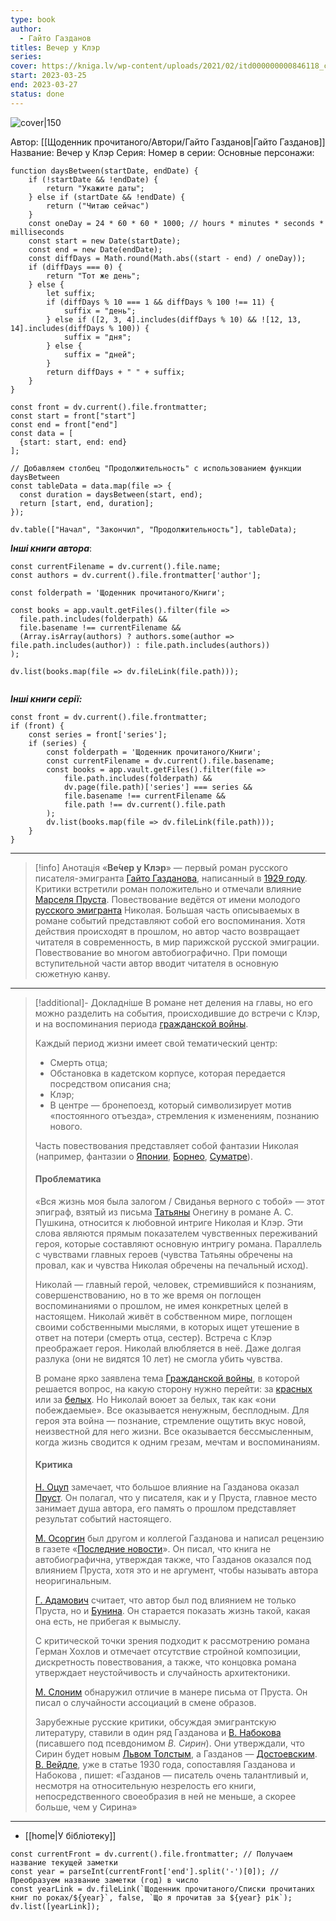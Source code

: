 ```yaml
---
type: book
author:
  - Гайто Газданов
titles: Вечер у Клэр
series:
cover: https://kniga.lv/wp-content/uploads/2021/02/itd000000000846118_cover1-510x801.jpg
start: 2023-03-25
end: 2023-03-27
status: done
---
```

![cover|150](media/cover!150-90.jpg)

Автор: [[Щоденник прочитаного/Автори/Гайто Газданов|Гайто Газданов]]
Название: Вечер у Клэр
Серия:
Номер в серии:
Основные персонажи:

```dataviewjs
function daysBetween(startDate, endDate) {
	if (!startDate && !endDate) { 
		return "Укажите даты"; 
	} else if (startDate && !endDate) {
		return ("Читаю сейчас")
	}
	const oneDay = 24 * 60 * 60 * 1000; // hours * minutes * seconds * milliseconds
	const start = new Date(startDate);
	const end = new Date(endDate);
	const diffDays = Math.round(Math.abs((start - end) / oneDay));
	if (diffDays === 0) {
		return "Тот же день";   
	} else {
		let suffix;     
	    if (diffDays % 10 === 1 && diffDays % 100 !== 11) {
		    suffix = "день";     
	    } else if ([2, 3, 4].includes(diffDays % 10) && ![12, 13, 14].includes(diffDays % 100)) {
			suffix = "дня";     
		} else {       
			suffix = "дней";     
		}          
		return diffDays + " " + suffix;   
	} 
}  

const front = dv.current().file.frontmatter;
const start = front["start"]
const end = front["end"]
const data = [
  {start: start, end: end}
];

// Добавляем столбец "Продолжительность" с использованием функции daysBetween
const tableData = data.map(file => {
  const duration = daysBetween(start, end);
  return [start, end, duration];
});

dv.table(["Начал", "Закончил", "Продолжительность"], tableData);
```
***Інші книги автора***:
```dataviewjs
const currentFilename = dv.current().file.name;
const authors = dv.current().file.frontmatter['author'];

const folderpath = 'Щоденник прочитаного/Книги';

const books = app.vault.getFiles().filter(file =>
  file.path.includes(folderpath) &&
  file.basename !== currentFilename &&
  (Array.isArray(authors) ? authors.some(author => file.path.includes(author)) : file.path.includes(authors))
);

dv.list(books.map(file => dv.fileLink(file.path)));


```
***Інші книги серії:***
```dataviewjs
const front = dv.current().file.frontmatter;
if (front) {
	const series = front['series'];
	if (series) {
		const folderpath = 'Щоденник прочитаного/Книги';
		const currentFilename = dv.current().file.basename;
		const books = app.vault.getFiles().filter(file =>  
			file.path.includes(folderpath) && 
			dv.page(file.path)['series'] === series && 
			file.basename !== currentFilename &&
			file.path !== dv.current().file.path 
		);
		dv.list(books.map(file => dv.fileLink(file.path)));
	}
}

```

---
>[!info] Анотація
>«**Ве́чер у Клэр**» — первый роман русского писателя-эмигранта [Гайто Газданова](https://ru.wikipedia.org/wiki/Газданов_Гайто), написанный в [1929 году](https://ru.wikipedia.org/wiki/1929_год_в_литературе). Критики встретили роман положительно и отмечали влияние [Марселя Пруста](https://ru.wikipedia.org/wiki/Пруст,_Марсель). Повествование ведётся от имени молодого [русского эмигранта](https://ru.wikipedia.org/wiki/Белая_эмиграция) Николая. Большая часть описываемых в романе событий представляют собой  его воспоминания. Хотя действия происходят в прошлом, но автор часто  возвращает читателя в современность, в мир парижской русской эмиграции. Повествование во многом автобиографично. При помощи вступительной части автор вводит читателя в основную сюжетную канву.
___

> [!additional]- Докладніше
> В романе нет деления на главы, но его можно разделить на события, происходившие до встречи с Клэр, и на воспоминания периода [гражданской войны](https://ru.wikipedia.org/wiki/Гражданская_война_в_России).
>
> Каждый период жизни имеет свой тематический центр:
>
> - Смерть отца;
> - Обстановка в кадетском корпусе, которая передается посредством описания сна;
> - Клэр;
> - В центре — бронепоезд, который символизирует мотив «постоянного отъезда», стремления к изменениям, познанию нового.
>
> Часть повествования представляет собой фантазии Николая (например, фантазии о [Японии](https://ru.wikipedia.org/wiki/Япония), [Борнео](https://ru.wikipedia.org/wiki/Калимантан), [Суматре](https://ru.wikipedia.org/wiki/Суматра)).
>
> #### Проблематика
>
> «Вся жизнь моя была залогом / Свиданья верного с тобой» — этот эпиграф, взятый из письма [Татьяны](https://ru.wikipedia.org/wiki/Татьяна_Ларина) Онегину в романе А. С. Пушкина, относится к любовной интриге Николая и  Клэр. Эти слова являются прямым показателем чувственных переживаний  героя, которые составляют основную интригу романа. Параллель с чувствами главных героев (чувства Татьяны обречены на провал, как и чувства  Николая обречены на печальный исход).
>
> Николай — главный герой, человек, стремившийся к познаниям,  совершенствованию, но в то же время он поглощен воспоминаниями о  прошлом, не имея конкретных целей в настоящем. Николай живёт в  собственном мире, поглощен своими собственными мыслями, в которых ищет  утешение в ответ на потери (смерть отца, сестер). Встреча с Клэр  преображает героя. Николай влюбляется в неё. Даже долгая разлука (они не видятся 10 лет) не смогла убить чувства.
>
> В романе ярко заявлена тема [Гражданской войны](https://ru.wikipedia.org/wiki/Гражданская_война_в_России), в которой решается вопрос, на какую сторону нужно перейти: за [красных](https://ru.wikipedia.org/wiki/Красная_гвардия) или за [белых](https://ru.wikipedia.org/wiki/Белое_движение). Но Николай воюет за белых, так как «они побеждаемые». Все оказывается  ненужным, бесплодным. Для героя эта война — познание, стремление ощутить вкус новой, неизвестной для него жизни. Все оказывается бессмысленным,  когда жизнь сводится к одним грезам, мечтам и воспоминаниям.
>
> #### Критика
>
> [Н. Оцуп](https://ru.wikipedia.org/wiki/Оцуп,_Николай_Авдеевич) замечает, что большое влияние на Газданова оказал [Пруст](https://ru.wikipedia.org/wiki/Пруст,_Марсель). Он полагал, что у писателя, как и у Пруста, главное место занимает душа автора, его память о прошлом представляет результат событий настоящего.
>
> [М. Осоргин](https://ru.wikipedia.org/wiki/Осоргин,_Михаил_Андреевич) был другом и коллегой Газданова и написал рецензию в газете «[Последние новости](https://ru.wikipedia.org/wiki/Последние_новости)». Он писал, что книга не автобиографична, утверждая также, что Газданов  оказался под влиянием Пруста, хотя это и не аргумент, чтобы называть  автора неоригинальным.
>
> [Г. Адамович](https://ru.wikipedia.org/wiki/Адамович,_Георгий_Викторович) считает, что автор был под влиянием не только Пруста, но и [Бунина](https://ru.wikipedia.org/wiki/Бунин,_Иван_Алексеевич). Он старается показать жизнь такой, какая она есть, не прибегая к вымыслу.
>
> С критической точки зрения подходит к рассмотрению романа Герман  Хохлов и отмечает отсутствие стройной композиции, дискретность  повествования, а также, что концовка романа утверждает неустойчивость и  случайность архитектоники.
>
> [М. Слоним](https://ru.wikipedia.org/wiki/Слоним,_Марк_Львович) обнаружил отличие в манере письма от Пруста. Он писал о случайности ассоциаций в смене образов.
>
> Зарубежные русские критики, обсуждая эмигрантскую литературу, ставили в один ряд Газданова и [В. Набокова](https://ru.wikipedia.org/wiki/Набоков,_Владимир_Владимирович) (писавшего под псевдонимом *В. Сирин*). Они утверждали, что Сирин будет новым [Львом Толстым](https://ru.wikipedia.org/wiki/Толстой,_Лев_Николаевич), а Газданов — [Достоевским](https://ru.wikipedia.org/wiki/Достоевский,_Фёдор_Михайлович). [В. Вейдле](https://ru.wikipedia.org/wiki/Вейдле,_Владимир_Васильевич), уже в статье 1930 года, сопоставляя Газданова и Набокова , пишет:  «Газданов — писатель очень талантливый и, несмотря на относительную  незрелость его книги, непосредственного своеобразия в ней не меньше, а  скорее больше, чем у Сирина»

****

- [[home|У бібліотеку]]
```dataviewjs
const currentFront = dv.current().file.frontmatter; // Получаем название текущей заметки
const year = parseInt(currentFront['end'].split('-')[0]); // Преобразуем название заметки (год) в число
const yearLink = dv.fileLink(`Щоденник прочитаного/Списки прочитаних книг по роках/${year}`, false, `Що я прочитав за ${year} рік`);
dv.list([yearLink]);
```